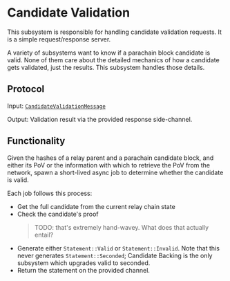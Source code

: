 # Candidate Validation

This subsystem is responsible for handling candidate validation requests. It is a simple request/response server.

A variety of subsystems want to know if a parachain block candidate is valid. None of them care about the detailed mechanics of how a candidate gets validated, just the results. This subsystem handles those details.

## Protocol

Input: [`CandidateValidationMessage`](../../types/overseer-protocol.html#validation-request-type)

Output: Validation result via the provided response side-channel.

## Functionality

Given the hashes of a relay parent and a parachain candidate block, and either its PoV or the information with which to retrieve the PoV from the network, spawn a short-lived async job to determine whether the candidate is valid.

Each job follows this process:

- Get the full candidate from the current relay chain state
- Check the candidate's proof
   > TODO: that's extremely hand-wavey. What does that actually entail?
- Generate either `Statement::Valid` or `Statement::Invalid`. Note that this never generates `Statement::Seconded`; Candidate Backing is the only subsystem which upgrades valid to seconded.
- Return the statement on the provided channel.
